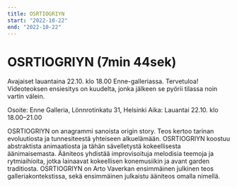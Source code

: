 ```yaml
---
title: OSRTIOGRIYN
start: "2022-10-22"
end: "2022-10-22"
---
```


# OSRTIOGRIYN (7min 44sek)

Avajaiset lauantaina 22.10. klo 18.00 Enne-galleriassa. Tervetuloa!
Videoteoksen ensiesitys on kuudelta, jonka jälkeen se pyörii tilassa noin vartin välein.

Osoite: Enne Galleria, Lönnrotinkatu 31, Helsinki
Aika: Lauantai 22.10. klo 18.00–21.00

OSRTIOGRIYN on anagrammi sanoista origin story. Teos kertoo tarinan evoluutiosta ja tunnesiteestä yhteiseen alkuelämään. OSRTIOGRIYN koostuu abstraktista animaatiosta ja tähän sävelletystä kokeellisesta äänimaisemasta. Ääniteos yhdistää improvisoituja melodisia teemoja ja rytmiaihioita, jotka lainaavat kokeellisen konemusiikin ja avant garden traditiosta.
OSRTIOGRIYN on Arto Vaverkan ensimmäinen julkinen teos galleriakontekstissa, sekä ensimmäinen julkaistu ääniteos omalla nimellä.